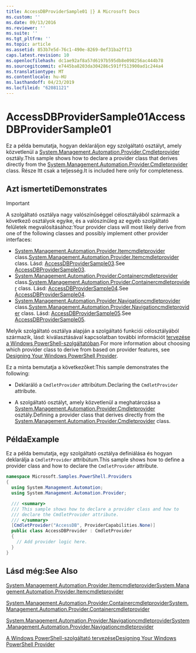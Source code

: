```yaml
---
title: AccessDBProviderSample01 |} A Microsoft Docs
ms.custom: ''
ms.date: 09/13/2016
ms.reviewer: ''
ms.suite: ''
ms.tgt_pltfrm: ''
ms.topic: article
ms.assetid: 853b7e5d-76c1-490e-8269-0ef31ba2ff13
caps.latest.revision: 10
ms.openlocfilehash: dc1ae92af8a57d6197b595db8e098256ac444b78
ms.sourcegitcommit: e7445ba8203da304286c591ff513900ad1c244a4
ms.translationtype: MT
ms.contentlocale: hu-HU
ms.lasthandoff: 04/23/2019
ms.locfileid: "62081121"
---
```

# <a name="accessdbprovidersample01"></a><span data-ttu-id="9bc41-102">AccessDBProviderSample01</span><span class="sxs-lookup"><span data-stu-id="9bc41-102">AccessDBProviderSample01</span></span>

<span data-ttu-id="9bc41-103">Ez a példa bemutatja, hogyan deklaráljon egy szolgáltató osztályt, amely közvetlenül a [System.Management.Automation.Provider.Cmdletprovider](/dotnet/api/System.Management.Automation.Provider.CmdletProvider) osztály.</span><span class="sxs-lookup"><span data-stu-id="9bc41-103">This sample shows how to declare a provider class that derives directly from the [System.Management.Automation.Provider.Cmdletprovider](/dotnet/api/System.Management.Automation.Provider.CmdletProvider) class.</span></span> <span data-ttu-id="9bc41-104">Része Itt csak a teljesség.</span><span class="sxs-lookup"><span data-stu-id="9bc41-104">It is included here only for completeness.</span></span>

## <a name="demonstrates"></a><span data-ttu-id="9bc41-105">Azt ismerteti</span><span class="sxs-lookup"><span data-stu-id="9bc41-105">Demonstrates</span></span>

> [!IMPORTANT]
> <span data-ttu-id="9bc41-106">A szolgáltató osztálya nagy valószínűséggel célosztályából származik a következő osztályok egyike, és a valószínűleg az egyéb szolgáltató felületek megvalósításához:</span><span class="sxs-lookup"><span data-stu-id="9bc41-106">Your provider class will most likely derive from one of the following classes and possibly implement other provider interfaces:</span></span>
>
> -   <span data-ttu-id="9bc41-107">[System.Management.Automation.Provider.Itemcmdletprovider](/dotnet/api/System.Management.Automation.Provider.ItemCmdletProvider) class.</span><span class="sxs-lookup"><span data-stu-id="9bc41-107">[System.Management.Automation.Provider.Itemcmdletprovider](/dotnet/api/System.Management.Automation.Provider.ItemCmdletProvider) class.</span></span> <span data-ttu-id="9bc41-108">Lásd: [AccessDBProviderSample03](./accessdbprovidersample03.md).</span><span class="sxs-lookup"><span data-stu-id="9bc41-108">See [AccessDBProviderSample03](./accessdbprovidersample03.md).</span></span>
> -   <span data-ttu-id="9bc41-109">[System.Management.Automation.Provider.Containercmdletprovider](/dotnet/api/System.Management.Automation.Provider.ContainerCmdletProvider) class.</span><span class="sxs-lookup"><span data-stu-id="9bc41-109">[System.Management.Automation.Provider.Containercmdletprovider](/dotnet/api/System.Management.Automation.Provider.ContainerCmdletProvider) class.</span></span> <span data-ttu-id="9bc41-110">Lásd: [AccessDBProviderSample04](./accessdbprovidersample04.md).</span><span class="sxs-lookup"><span data-stu-id="9bc41-110">See [AccessDBProviderSample04](./accessdbprovidersample04.md).</span></span>
> -   <span data-ttu-id="9bc41-111">[System.Management.Automation.Provider.Navigationcmdletprovider](/dotnet/api/System.Management.Automation.Provider.NavigationCmdletProvider) class.</span><span class="sxs-lookup"><span data-stu-id="9bc41-111">[System.Management.Automation.Provider.Navigationcmdletprovider](/dotnet/api/System.Management.Automation.Provider.NavigationCmdletProvider) class.</span></span> <span data-ttu-id="9bc41-112">Lásd: [AccessDBProviderSample05](./accessdbprovidersample05.md).</span><span class="sxs-lookup"><span data-stu-id="9bc41-112">See [AccessDBProviderSample05](./accessdbprovidersample05.md).</span></span>
>
> <span data-ttu-id="9bc41-113">Melyik szolgáltató osztálya alapján a szolgáltató funkciói célosztályából származik, lásd: kiválasztásával kapcsolatban további információt [tervezése a Windows PowerShell-szolgáltatóban](./provider-types.md).</span><span class="sxs-lookup"><span data-stu-id="9bc41-113">For more information about choosing which provider class to derive from based on provider features, see [Designing Your Windows PowerShell Provider](./provider-types.md).</span></span>

<span data-ttu-id="9bc41-114">Ez a minta bemutatja a következőket:</span><span class="sxs-lookup"><span data-stu-id="9bc41-114">This sample demonstrates the following:</span></span>

- <span data-ttu-id="9bc41-115">Deklaráló a `CmdletProvider` attribútum.</span><span class="sxs-lookup"><span data-stu-id="9bc41-115">Declaring the `CmdletProvider` attribute.</span></span>

- <span data-ttu-id="9bc41-116">A szolgáltató osztályt, amely közvetlenül a meghatározása a [System.Management.Automation.Provider.Cmdletprovider](/dotnet/api/System.Management.Automation.Provider.CmdletProvider) osztály.</span><span class="sxs-lookup"><span data-stu-id="9bc41-116">Defining a provider class that derives directly from the [System.Management.Automation.Provider.Cmdletprovider](/dotnet/api/System.Management.Automation.Provider.CmdletProvider) class.</span></span>

## <a name="example"></a><span data-ttu-id="9bc41-117">Példa</span><span class="sxs-lookup"><span data-stu-id="9bc41-117">Example</span></span>

<span data-ttu-id="9bc41-118">Ez a példa bemutatja, egy szolgáltató osztálya definiálása és hogyan deklarálja a `CmdletProvider` attribútum.</span><span class="sxs-lookup"><span data-stu-id="9bc41-118">This sample shows how to define a provider class and how to declare the `CmdletProvider` attribute.</span></span>

```csharp
namespace Microsoft.Samples.PowerShell.Providers
{
  using System.Management.Automation;
  using System.Management.Automation.Provider;

  /// <summary>
  /// This sample shows how to declare a provider class and how to
  /// declare the CmdletProvider attribute.
  /// </summary>
  [CmdletProvider("AccessDB", ProviderCapabilities.None)]
  public class AccessDBProvider : CmdletProvider
  {
    // Add provider logic here.
  }
}
```

## <a name="see-also"></a><span data-ttu-id="9bc41-119">Lásd még:</span><span class="sxs-lookup"><span data-stu-id="9bc41-119">See Also</span></span>

[<span data-ttu-id="9bc41-120">System.Management.Automation.Provider.Itemcmdletprovider</span><span class="sxs-lookup"><span data-stu-id="9bc41-120">System.Management.Automation.Provider.Itemcmdletprovider</span></span>](/dotnet/api/System.Management.Automation.Provider.ItemCmdletProvider)

[<span data-ttu-id="9bc41-121">System.Management.Automation.Provider.Containercmdletprovider</span><span class="sxs-lookup"><span data-stu-id="9bc41-121">System.Management.Automation.Provider.Containercmdletprovider</span></span>](/dotnet/api/System.Management.Automation.Provider.ContainerCmdletProvider)

[<span data-ttu-id="9bc41-122">System.Management.Automation.Provider.Navigationcmdletprovider</span><span class="sxs-lookup"><span data-stu-id="9bc41-122">System.Management.Automation.Provider.Navigationcmdletprovider</span></span>](/dotnet/api/System.Management.Automation.Provider.NavigationCmdletProvider)

[<span data-ttu-id="9bc41-123">A Windows PowerShell-szolgáltató tervezése</span><span class="sxs-lookup"><span data-stu-id="9bc41-123">Designing Your Windows PowerShell Provider</span></span>](./provider-types.md)